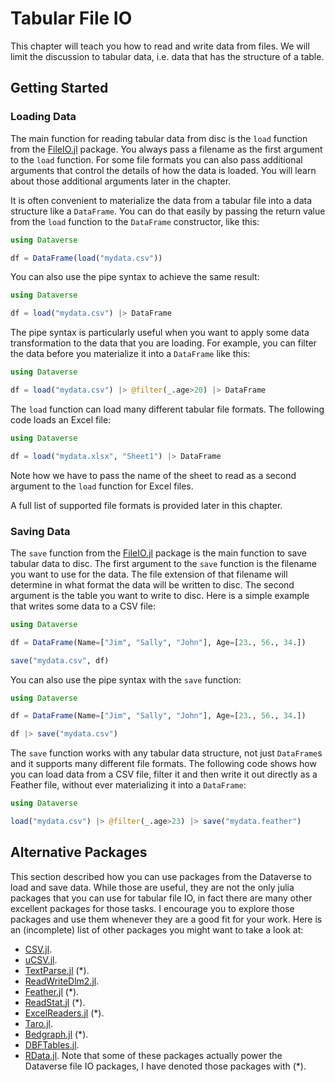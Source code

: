 # Tabular File IO

This chapter will teach you how to read and write data from files. We will
limit the discussion to tabular data, i.e. data that has the structure of
a table.

## Getting Started

### Loading Data

The main function for reading tabular data from disc is the `load` function
from the [FileIO.jl](https://github.com/JuliaIO/FileIO.jl) package. You
always pass a filename as the first argument to the `load` function. For
some file formats you can also pass additional arguments that control the
details of how the data is loaded. You will learn about those additional
arguments later in the chapter.

It is often convenient to materialize the data from a tabular file into
a data structure like a `DataFrame`. You can do that easily by passing
the return value from the `load` function to the `DataFrame` constructor,
like this:
```julia
using Dataverse

df = DataFrame(load("mydata.csv"))
```
You can also use the pipe syntax to achieve the same result:
```julia
using Dataverse

df = load("mydata.csv") |> DataFrame
```
The pipe syntax is particularly useful when you want to apply some data
transformation to the data that you are loading. For example, you can
filter the data before you materialize it into a `DataFrame` like this:
```julia
using Dataverse

df = load("mydata.csv") |> @filter(_.age>20) |> DataFrame
```
The `load` function can load many different tabular file formats. The
following code loads an Excel file:
```julia
using Dataverse

df = load("mydata.xlsx", "Sheet1") |> DataFrame
```
Note how we have to pass the name of the sheet to read as a second
argument to the `load` function for Excel files.

A full list of supported file formats is provided later in this chapter.

### Saving Data

The `save` function from the [FileIO.jl](https://github.com/JuliaIO/FileIO.jl)
package is the main function to save tabular data to disc. The first
argument to the `save` function is the filename you want to use for the
data. The file extension of that filename will determine in what format
the data will be written to disc. The second argument is the table you want
to write to disc. Here is a simple example that writes some data to a
CSV file:
```julia
using Dataverse

df = DataFrame(Name=["Jim", "Sally", "John"], Age=[23., 56., 34.])

save("mydata.csv", df)
```
You can also use the pipe syntax with the `save` function:
```julia
using Dataverse

df = DataFrame(Name=["Jim", "Sally", "John"], Age=[23., 56., 34.])

df |> save("mydata.csv")
```
The `save` function works with any tabular data structure, not just
`DataFrame`s and it supports many different file formats. The following
code shows how you can load data from a CSV file, filter it and then write
it out directly as a Feather file, without ever materializing it into a
`DataFrame`:
```julia
using Dataverse

load("mydata.csv") |> @filter(_.age>23) |> save("mydata.feather")
```

## Alternative Packages

This section described how you can use packages from the Dataverse to
load and save data. While those are useful, they are not the only julia
packages that you can use for tabular file IO, in fact there are many other
excellent packages for those tasks. I encourage you to explore those
packages and use them whenever they are a good fit for your work. Here
is an (incomplete) list of other packages you might want to take a look
at:
- [CSV.jl](https://github.com/JuliaData/CSV.jl).
- [uCSV.jl](https://github.com/cjprybol/uCSV.jl).
- [TextParse.jl](https://github.com/JuliaComputing/TextParse.jl) (*).
- [ReadWriteDlm2.jl](https://github.com/strickek/ReadWriteDlm2.jl).
- [Feather.jl](https://github.com/JuliaData/Feather.jl) (*).
- [ReadStat.jl](https://github.com/WizardMac/ReadStat.jl) (*).
- [ExcelReaders.jl](https://github.com/davidanthoff/ExcelReaders.jl) (*).
- [Taro.jl](https://github.com/aviks/Taro.jl).
- [Bedgraph.jl](https://github.com/CiaranOMara/Bedgraph.jl) (*).
- [DBFTables.jl](https://github.com/JuliaData/DBFTables.jl).
- [RData.jl](https://github.com/JuliaStats/RData.jl).
Note that some of these packages actually power the Dataverse file IO
packages, I have denoted those packages with (*).
